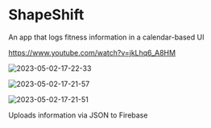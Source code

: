 # ShapeShift
An app that logs fitness information in a calendar-based UI

https://www.youtube.com/watch?v=jkLhq6_A8HM

![2023-05-02-17-22-33](https://user-images.githubusercontent.com/66183008/235789253-69ecc477-1eab-45e0-90af-d66af402198a.png)

![2023-05-02-17-21-57](https://user-images.githubusercontent.com/66183008/235789285-024e5d7a-f09f-40a0-b3c3-567b14b84466.png)

![2023-05-02-17-21-51](https://user-images.githubusercontent.com/66183008/235789311-8aeb0442-9883-4c74-a2df-dfb42e6d53a2.png)

Uploads information via JSON to Firebase
